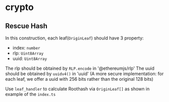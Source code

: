 # crypto

## Rescue Hash

In this construction, each leaf(`OriginLeaf`) should have 3 property:
- index: `number`
- rlp: `Uint8Array`
- uuid: `Uint8Array`

The rlp should be obtained by `RLP.encode` in '@ethereumjs/rlp'
The uuid should be obtained by `uuidv4()` in 'uuid' (A more secure implementation: for each leaf, we offer a uuid with 256 bits rather than the original 128 bits)

Use `leaf_handler` to calculate Roothash via `OriginLeaf[]` as shown in example of the `index.ts`